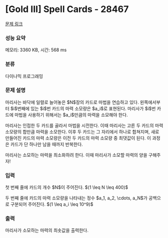 # [Gold III] Spell Cards - 28467 

[문제 링크](https://www.acmicpc.net/problem/28467) 

### 성능 요약

메모리: 3360 KB, 시간: 568 ms

### 분류

다이나믹 프로그래밍

### 문제 설명

<p>마리사는 바닥에 일렬로 늘어놓은 $N$장의 카드로 마법을 연습하고 있다. 왼쪽에서부터 $i$번째에 있는 $i$번 카드의 마력 소모량은 $a_i$로 표현된다. 마리사가 $i$번 카드에 마법을 사용하기 위해서는 $a_i$만큼의 마력을 소모해야 한다.</p>

<p>마리사는 인접한 두 카드를 골라서 마법을 시전한다. 이때 마리사는 고른 두 카드의 마력 소모량의 합만큼 마력을 소모한다. 이후 두 카드는 그 자리에서 하나로 합쳐지며, 새로 만들어진 카드의 마력 소모량은 이전 두 카드의 마력 소모량 중 최댓값이 된다. 이 과정은 카드가 단 하나만 남을 때까지 반복한다.</p>

<p>마리사는 소모하는 마력을 최소화하려 한다. 이때 마리사가 소모할 마력의 양을 구해주자!</p>

### 입력 

 <p>첫 번째 줄에 카드의 개수 $N$이 주어진다. $(1 \leq N \leq 400)$</p>

<p>두 번째 줄에 카드의 마력 소모량을 나타내는 정수 $a_1, a_2, \cdots, a_N$가 공백으로 구분되어 주어진다. $(1 \leq a_i \leq 10^9)$</p>

### 출력 

 <p>마리사가 소모하는 마력의 최솟값을 출력한다.</p>

